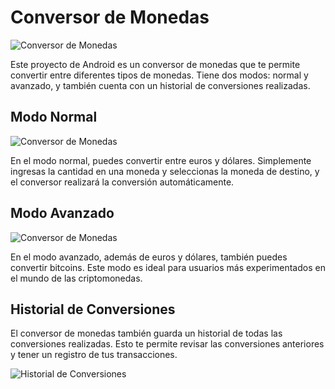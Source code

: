 # Conversor de Monedas

![Conversor de Monedas](imagenes/conversor.png)

Este proyecto de Android es un conversor de monedas que te permite convertir entre diferentes tipos de monedas. Tiene dos modos: normal y avanzado, y también cuenta con un historial de conversiones realizadas.

## Modo Normal

![Conversor de Monedas](imagenes/normal.png)

En el modo normal, puedes convertir entre euros y dólares. Simplemente ingresas la cantidad en una moneda y seleccionas la moneda de destino, y el conversor realizará la conversión automáticamente.

## Modo Avanzado

![Conversor de Monedas](imagenes/avanzado.png)

En el modo avanzado, además de euros y dólares, también puedes convertir bitcoins. Este modo es ideal para usuarios más experimentados en el mundo de las criptomonedas.

## Historial de Conversiones

El conversor de monedas también guarda un historial de todas las conversiones realizadas. Esto te permite revisar las conversiones anteriores y tener un registro de tus transacciones.

![Historial de Conversiones](imagenes/historial.png)

